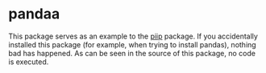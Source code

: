 # pandaa

This package serves as an example to the [piip](https://pypi.org/project/PIIP/) package. If you accidentally installed this package (for example, when trying to install pandas), nothing bad has happened. As can be seen in the source of this package, no code is executed.